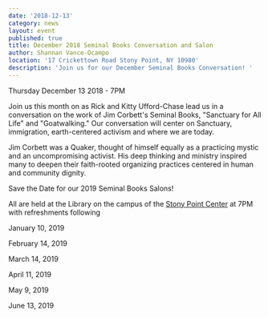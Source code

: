 ```yaml
---
date: '2018-12-13'
category: news
layout: event
published: true
title: December 2018 Seminal Books Conversation and Salon
author: Shannan Vance-Ocampo
location: '17 Crickettown Road Stony Point, NY 10980'
description: 'Join us for our December Seminal Books Conversation! '
---
```

Thursday December 13 2018 - 7PM

Join us this month on as Rick and Kitty Ufford-Chase lead us in a conversation on the work of Jim Corbett's Seminal Books, "Sanctuary for All Life" and "Goatwalking." Our conversation will center on Sanctuary, immigration, earth-centered activism and where we are today. 

Jim Corbett was a Quaker, thought of himself equally as a practicing mystic and an uncompromising activist.  His deep thinking and ministry inspired many to deepen their faith-rooted organizing practices centered in human and community dignity.  

Save the Date for our 2019 Seminal Books Salons!

All are held at the Library on the campus of the [Stony Point Center](https://stonypointcenter.org) at 7PM with refreshments following

January 10, 2019 

February 14, 2019 

March 14, 2019 

April 11, 2019 

May 9, 2019 

June 13, 2019
